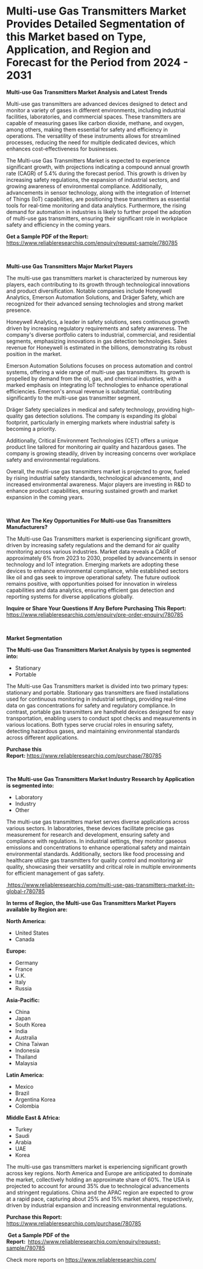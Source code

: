 <p><h1>Multi-use Gas Transmitters Market Provides Detailed Segmentation of this Market based on Type, Application, and Region and Forecast for the Period from 2024 - 2031</h1></p><p><strong>Multi-use Gas Transmitters Market Analysis and Latest Trends</strong></p>
<p><p>Multi-use gas transmitters are advanced devices designed to detect and monitor a variety of gases in different environments, including industrial facilities, laboratories, and commercial spaces. These transmitters are capable of measuring gases like carbon dioxide, methane, and oxygen, among others, making them essential for safety and efficiency in operations. The versatility of these instruments allows for streamlined processes, reducing the need for multiple dedicated devices, which enhances cost-effectiveness for businesses.</p><p>The Multi-use Gas Transmitters Market is expected to experience significant growth, with projections indicating a compound annual growth rate (CAGR) of 5.4% during the forecast period. This growth is driven by increasing safety regulations, the expansion of industrial sectors, and growing awareness of environmental compliance. Additionally, advancements in sensor technology, along with the integration of Internet of Things (IoT) capabilities, are positioning these transmitters as essential tools for real-time monitoring and data analytics. Furthermore, the rising demand for automation in industries is likely to further propel the adoption of multi-use gas transmitters, ensuring their significant role in workplace safety and efficiency in the coming years.</p></p>
<p><strong>Get a Sample PDF of the Report:&nbsp;</strong> <a href="https://www.reliableresearchiq.com/enquiry/request-sample/780785?utm_campaign=1900&utm_medium=2&utm_source=Github&utm_content=ia&utm_term=30122024&utm_id=multi-use-gas-transmitters">https://www.reliableresearchiq.com/enquiry/request-sample/780785</a></p>
<p>&nbsp;</p>
<p><strong>Multi-use Gas Transmitters Major Market Players</strong></p>
<p><p>The multi-use gas transmitters market is characterized by numerous key players, each contributing to its growth through technological innovations and product diversification. Notable companies include Honeywell Analytics, Emerson Automation Solutions, and Dräger Safety, which are recognized for their advanced sensing technologies and strong market presence.</p><p>Honeywell Analytics, a leader in safety solutions, sees continuous growth driven by increasing regulatory requirements and safety awareness. The company's diverse portfolio caters to industrial, commercial, and residential segments, emphasizing innovations in gas detection technologies. Sales revenue for Honeywell is estimated in the billions, demonstrating its robust position in the market.</p><p>Emerson Automation Solutions focuses on process automation and control systems, offering a wide range of multi-use gas transmitters. Its growth is propelled by demand from the oil, gas, and chemical industries, with a marked emphasis on integrating IoT technologies to enhance operational efficiencies. Emerson's annual revenue is substantial, contributing significantly to the multi-use gas transmitter segment.</p><p>Dräger Safety specializes in medical and safety technology, providing high-quality gas detection solutions. The company is expanding its global footprint, particularly in emerging markets where industrial safety is becoming a priority.</p><p>Additionally, Critical Environment Technologies (CET) offers a unique product line tailored for monitoring air quality and hazardous gases. The company is growing steadily, driven by increasing concerns over workplace safety and environmental regulations.</p><p>Overall, the multi-use gas transmitters market is projected to grow, fueled by rising industrial safety standards, technological advancements, and increased environmental awareness. Major players are investing in R&D to enhance product capabilities, ensuring sustained growth and market expansion in the coming years.</p></p>
<p>&nbsp;</p>
<p><strong>What Are The Key Opportunities For Multi-use Gas Transmitters Manufacturers?</strong></p>
<p><p>The Multi-use Gas Transmitters market is experiencing significant growth, driven by increasing safety regulations and the demand for air quality monitoring across various industries. Market data reveals a CAGR of approximately 6% from 2023 to 2030, propelled by advancements in sensor technology and IoT integration. Emerging markets are adopting these devices to enhance environmental compliance, while established sectors like oil and gas seek to improve operational safety. The future outlook remains positive, with opportunities poised for innovation in wireless capabilities and data analytics, ensuring efficient gas detection and reporting systems for diverse applications globally.</p></p>
<p><strong>Inquire or Share Your Questions If Any Before Purchasing This Report:</strong> <a href="https://www.reliableresearchiq.com/enquiry/pre-order-enquiry/780785?utm_campaign=1900&utm_medium=2&utm_source=Github&utm_content=ia&utm_term=30122024&utm_id=multi-use-gas-transmitters">https://www.reliableresearchiq.com/enquiry/pre-order-enquiry/780785</a></p>
<p>&nbsp;</p>
<p><strong>Market Segmentation</strong></p>
<p><strong>The Multi-use Gas Transmitters Market Analysis by types is segmented into:</strong></p>
<p><ul><li>Stationary</li><li>Portable</li></ul></p>
<p><p>The Multi-use Gas Transmitters market is divided into two primary types: stationary and portable. Stationary gas transmitters are fixed installations used for continuous monitoring in industrial settings, providing real-time data on gas concentrations for safety and regulatory compliance. In contrast, portable gas transmitters are handheld devices designed for easy transportation, enabling users to conduct spot checks and measurements in various locations. Both types serve crucial roles in ensuring safety, detecting hazardous gases, and maintaining environmental standards across different applications.</p></p>
<p><strong>Purchase this Report:&nbsp;</strong><a href="https://www.reliableresearchiq.com/purchase/780785?utm_campaign=1900&utm_medium=2&utm_source=Github&utm_content=ia&utm_term=30122024&utm_id=multi-use-gas-transmitters">https://www.reliableresearchiq.com/purchase/780785</a></p>
<p>&nbsp;</p>
<p><strong>The Multi-use Gas Transmitters Market Industry Research by Application is segmented into:</strong></p>
<p><ul><li>Laboratory</li><li>Industry</li><li>Other</li></ul></p>
<p><p>The multi-use gas transmitters market serves diverse applications across various sectors. In laboratories, these devices facilitate precise gas measurement for research and development, ensuring safety and compliance with regulations. In industrial settings, they monitor gaseous emissions and concentrations to enhance operational safety and maintain environmental standards. Additionally, sectors like food processing and healthcare utilize gas transmitters for quality control and monitoring air quality, showcasing their versatility and critical role in multiple environments for efficient management of gas safety.</p></p>
<p><a href="https://www.reliableresearchiq.com/multi-use-gas-transmitters-market-in-global-r780785?utm_campaign=1900&utm_medium=2&utm_source=Github&utm_content=ia&utm_term=30122024&utm_id=multi-use-gas-transmitters">&nbsp;https://www.reliableresearchiq.com/multi-use-gas-transmitters-market-in-global-r780785</a></p>
<p><strong>In terms of Region, the Multi-use Gas Transmitters Market Players available by Region are:</strong></p>
<p>
    <p> <strong> North America: </strong>
        <ul>
            <li>United States</li>
            <li>Canada</li>
        </ul>
        </p> 
    <p> <strong> Europe: </strong>
        <ul>
            <li>Germany</li>
            <li>France</li>
            <li>U.K.</li>
            <li>Italy</li>
            <li>Russia</li>
        </ul>
        </p> 
    <p> <strong> Asia-Pacific: </strong>
        <ul>
            <li>China</li>
            <li>Japan</li>
            <li>South Korea</li>
            <li>India</li>
            <li>Australia</li>
            <li>China Taiwan</li>
            <li>Indonesia</li>
            <li>Thailand</li>
            <li>Malaysia</li>
        </ul>
        </p> 
    <p> <strong> Latin America: </strong>
        <ul>
            <li>Mexico</li>
            <li>Brazil</li>
            <li>Argentina Korea</li>
            <li>Colombia</li>
        </ul>
        </p> 
    <p> <strong> Middle East & Africa: </strong>
        <ul>
            <li>Turkey</li>
            <li>Saudi</li>
            <li>Arabia</li>
            <li>UAE</li>
            <li>Korea</li>
        </ul>
    </p>
    </p>
<p><p>The multi-use gas transmitters market is experiencing significant growth across key regions. North America and Europe are anticipated to dominate the market, collectively holding an approximate share of 60%. The USA is projected to account for around 35% due to technological advancements and stringent regulations. China and the APAC region are expected to grow at a rapid pace, capturing about 25% and 15% market shares, respectively, driven by industrial expansion and increasing environmental regulations.</p></p>
<p><strong>Purchase this Report: </strong><a href="https://www.reliableresearchiq.com/purchase/780785?utm_campaign=1900&utm_medium=2&utm_source=Github&utm_content=ia&utm_term=30122024&utm_id=multi-use-gas-transmitters">https://www.reliableresearchiq.com/purchase/780785</a></p>
<p>&nbsp;<strong>Get a Sample PDF of the Report:&nbsp;&nbsp;</strong><a href="https://www.reliableresearchiq.com/enquiry/request-sample/780785?utm_campaign=1900&utm_medium=2&utm_source=Github&utm_content=ia&utm_term=30122024&utm_id=multi-use-gas-transmitters">https://www.reliableresearchiq.com/enquiry/request-sample/780785</a></p>
<p><strong></strong></p>
<p>Check more reports on <a href="https://www.reliableresearchiq.com/?utm_campaign=1900&utm_medium=2&utm_source=Github&utm_content=ia&utm_term=30122024&utm_id=multi-use-gas-transmitters">https://www.reliableresearchiq.com/</a></p>